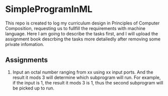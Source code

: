 # SimpleProgramInML
This repo is created to log my curriculum design in Principles of Computer Composition, requesting us to fullfill the requirements with machine language.
Here I am going to describe the tasks first, and I will upload the assignment book descrbing the tasks more detailedly after removing some private infomation.
## Assignments
1. Input an octal number ranging from xx using xx input ports. And the result it mods 3 will determine which subprogram will run. For example, if the input is 1, the result it mods 3 is 1, thus the second subprogram will be picked up to run.
